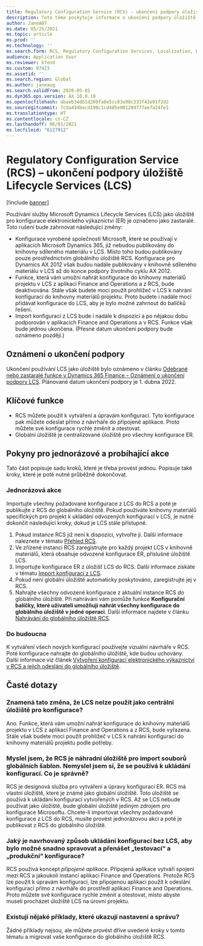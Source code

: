 ```yaml
---
title: Regulatory Configuration Service (RCS) - ukončení podpory úložiště Lifecycle Services (LCS)
description: Toto téma poskytuje informace o ukončení podpory úložiště Microsoft Dynamics Lifecycle Services (LCS), které je plánováno jako součást zavádění globálního úložiště Regulatory Configuration Service (RCS).
author: JaneA07
ms.date: 05/25/2021
ms.topic: article
ms.prod: ''
ms.technology: ''
ms.search.form: RCS, Regulatory Configuration Services, Localization, LCS storage, LCS storage deprecation
audience: Application User
ms.reviewer: kfend
ms.custom: 97423
ms.assetid: ''
ms.search.region: Global
ms.author: janeaug
ms.search.validFrom: 2020-05-01
ms.dyn365.ops.version: AX 10.0.19
ms.openlocfilehash: abaeb34db1d209fa8e5cc83a98c333f42e91f2d2
ms.sourcegitcommit: 7cda434becd198c1cd405e001289777ae7a24fe1
ms.translationtype: HT
ms.contentlocale: cs-CZ
ms.lasthandoff: 06/01/2021
ms.locfileid: "6127912"
---
```

# <a name="regulatory-configuration-service-rcs--lifecycle-services-lcs-storage-deprecation"></a>Regulatory Configuration Service (RCS) – ukončení podpory úložiště Lifecycle Services (LCS)

[!include [banner](../includes/banner.md)]

Používání služby Microsoft Dynamics Lifecycle Services (LCS) jako úložiště pro konfigurace elektronického výkaznictví (ER) je označeno jako zastaralé. Toto rušení bude zahrnovat následující změny:

- Konfigurace vyrobené společností Microsoft, které se používají v aplikacích Microsoft Dynamics 365, již nebudou publikovány do knihovny sdíleného materiálu v LCS. Místo toho budou publikovány pouze prostřednictvím globálního úložiště RCS. Konfigurace pro Dynamics AX 2012 však budou nadále publikovány v knihovně sdíleného materiálu v LCS až do konce podpory životního cyklu AX 2012.
- Funkce, která vám umožní nahrát konfigurace do knihovny materiálů projektu v LCS z aplikací Finance and Operations a z RCS, bude deaktivována. Stále však budete moci použít prohlížeč v LCS k nahrání konfigurací do knihovny materiálů projektu. Proto budete i nadále moci přidávat konfigurace do LCS, aby je bylo možné zahrnout do balíčků řešení.
- Import konfigurací z LCS bude i nadále k dispozici a po nějakou dobu podporován v aplikacích Finance and Operations a v RCS. Funkce však bude jednou ukončena. (Přesné datum ukončení podpory bude oznámeno později.)

## <a name="deprecation-notice"></a>Oznámení o ukončení podpory

Ukončení používání LCS jako úložiště bylo oznámeno v článku [Odebrané nebo zastaralé funkce v Dynamics 365 Finance – Oznámení o ukončení podpory LCS](../get-started/removed-deprecated-features-finance.md#features-removed-or-deprecated-in-the-finance-10017-release). Plánované datum ukončení podpory je 1. dubna 2022.

## <a name="key-features"></a>Klíčové funkce

- RCS můžete použít k vytváření a úpravám konfigurací. Tyto konfigurace pak můžete odeslat přímo z návrháře do připojené aplikace. Proto můžete své konfigurace rychle změnit a otestovat.
- Globální úložiště je centralizované úložiště pro všechny konfigurace ER.

## <a name="guidance-for-one-time-and-ongoing-actions"></a>Pokyny pro jednorázové a probíhající akce

Tato část popisuje sadu kroků, které je třeba provést jednou. Popisuje také kroky, které je poté nutné průběžně dokončovat.

### <a name="one-time-action"></a>Jednorázová akce

Importujte všechny požadované konfigurace z LCS do RCS a poté je publikujte z RCS do globálního úložiště. Pokud používáte knihovny materiálů specifických pro projekt k ukládání odvozených konfigurací v LCS, je nutné dokončit následující kroky, dokud je LCS stále přístupné.

1. Pokud instance RCS již není k dispozici, vytvořte ji. Další informace naleznete v tématu [Přehled RCS](rcs-overview.md).
2. Ve zřízené instanci RCS zaregistrujte pro každý projekt LCS v knihovně materiálů, která obsahuje odvozené konfigurace ER, příslušné úložiště LCS.
3. Importujte konfigurace ER z úložišť LCS do RCS. Další informace získáte v tématu [Import konfigurací z LCS](../../dev-itpro/analytics/tasks/er-import-configuration-lifecycle-services.md).
4. Pokud není globální úložiště automaticky poskytováno, zaregistrujte jej v RCS.
5. Nahrajte všechny odvozené konfigurace z aktuální instance RCS do globálního úložiště. Při nahrávání vám pomůže funkce **Konfigurační balíčky, které uživateli umožňují nahrát všechny konfigurace do globálního úložiště v jedné operaci**. Další informace najdete v článku [Nahrávání do globálního úložiště RCS](rcs-global-repo-upload.md).

### <a name="going-forward"></a>Do budoucna

K vytváření všech nových konfigurací používejte vizuální návrháře v RCS. Poté konfigurace nahrajte do globálního úložiště, kde budou uchovány. Další informace viz článek [Vytvoření konfigurací elektronického výkaznictví v RCS a jejich odeslání do globálního úložiště](rcs-global-repo-upload.md).

## <a name="frequently-asked-questions"></a>Časté dotazy

### <a name="does-this-change-mean-that-lcs-cant-be-used-as-central-storage-for-configurations"></a>Znamená tato změna, že LCS nelze použít jako centrální úložiště pro konfigurace?

Ano. Funkce, která vám umožní nahrát konfigurace do knihovny materiálů projektu v LCS z aplikací Finance and Operations a z RCS, bude vyřazena. Stále však budete moci použít prohlížeč v LCS k nahrání konfigurací do knihovny materiálů projektu podle potřeby.

### <a name="i-thought-that-rcs-was-a-replacement-repository-for-importing-global-template-files-i-didnt-think-that-its-used-to-store-configurations-which-is-correct"></a>Myslel jsem, že RCS je náhradní úložiště pro import souborů globálních šablon. Nemyslel jsem si, že se používá k ukládání konfigurací. Co je správně?

RCS je designová služba pro vytváření a úpravy konfigurací ER. RCS má vlastní úložiště, které je známé jako globální úložiště. Toto úložiště se používá k ukládání konfigurací vytvořených v RCS. Až se LCS nebude používat jako úložiště, bude globální úložiště jediným zdrojem pro konfigurace Microsoftu. Chcete-li importovat všechny požadované konfigurace z LCS do RCS, musíte provést jednorázovou akci a poté je publikovat z RCS do globálního úložiště.

### <a name="without-lcs-what-is-the-suggested-way-to-store-configurations-so-that-test-and-production-configurations-can-easily-be-managed-and-transferred"></a>Jaký je navrhovaný způsob ukládání konfigurací bez LCS, aby bylo možné snadno spravovat a přenášet „testovací“ a „produkční“ konfigurace?

RCS používá koncept *připojené aplikace*. Připojená aplikace vytváří spojení mezi RCS a jakoukoli instancí aplikací Finance and Operations. Protože RCS lze použít k úpravám konfigurací, lze připojenou aplikaci použít k odeslání konfigurací přímo z návrháře do prostředí aplikací Finance and Operations. Proto můžete své konfigurace rychle změnit a otestovat, místo abyste museli procházet úložiště LCS na úrovni projektu.

### <a name="are-there-any-examples-that-show-the-setup-and-management"></a>Existují nějaké příklady, které ukazují nastavení a správu?

Žádné příklady nejsou, ale můžete provést dříve uvedené kroky v tomto tématu a migrovat vaše konfigurace do globálního úložiště RCS.
